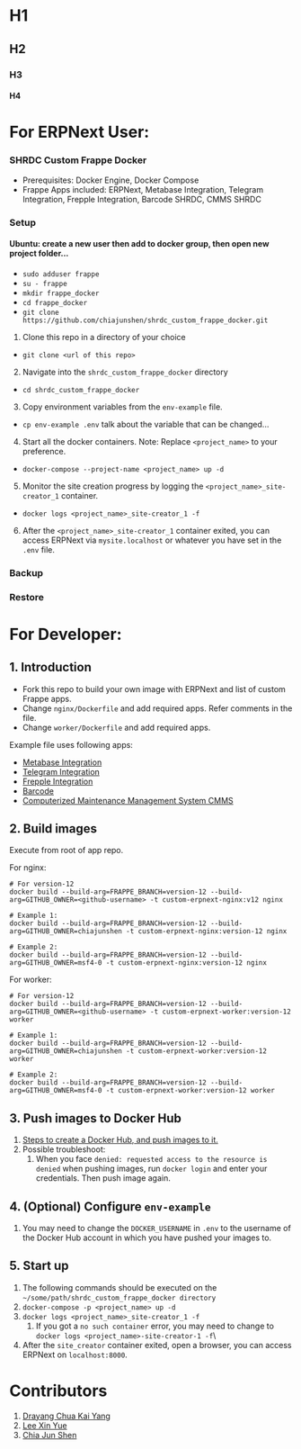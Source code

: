 # H1
## H2
### H3
#### H4

# For ERPNext User:

### SHRDC Custom Frappe Docker
- Prerequisites: Docker Engine, Docker Compose
- Frappe Apps included: ERPNext, Metabase Integration, Telegram Integration, Frepple Integration, Barcode SHRDC, CMMS SHRDC

### Setup
#### Ubuntu: create a new user then add to docker group, then open new project folder...
- `sudo adduser frappe`
- `su - frappe`
- `mkdir frappe_docker`
- `cd frappe_docker`
- `git clone https://github.com/chiajunshen/shrdc_custom_frappe_docker.git`


1. Clone this repo in a directory of your choice
- `git clone <url of this repo>`

2. Navigate into the `shrdc_custom_frappe_docker` directory
- `cd shrdc_custom_frappe_docker`

3. Copy environment variables from the `env-example` file.
- `cp env-example .env` talk about the variable that can be changed...

4. Start all the docker containers. Note: Replace `<project_name>` to your preference.
- `docker-compose --project-name <project_name> up -d`

5. Monitor the site creation progress by logging the `<project_name>_site-creator_1` container.
- `docker logs <project_name>_site-creator_1 -f`

6. After the `<project_name>_site-creator_1` container exited, you can access ERPNext via `mysite.localhost` or whatever you have set in the `.env` file.

### Backup
### Restore

# For Developer:

## 1. Introduction

- Fork this repo to build your own image with ERPNext and list of custom Frappe apps.
- Change `nginx/Dockerfile` and add required apps. Refer comments in the file.
- Change `worker/Dockerfile` and add required apps.

Example file uses following apps:

- [Metabase Integration](https://github.com/chiajunshen/shrdc_frappe_metabase)
- [Telegram Integration](https://github.com/chiajunshen/shrdc_erpnext_telegram)
- [Frepple Integration](https://github.com/Drayang/ERPNext-Frepple)
- [Barcode](https://github.com/leexy0/barcode_shrdc)
- [Computerized Maintenance Management System CMMS](https://github.com/msf4-0/ERPNext_my_custom__maintenance)

## 2. Build images

Execute from root of app repo.

For nginx:

```shell
# For version-12
docker build --build-arg=FRAPPE_BRANCH=version-12 --build-arg=GITHUB_OWNER=<github-username> -t custom-erpnext-nginx:v12 nginx

# Example 1:
docker build --build-arg=FRAPPE_BRANCH=version-12 --build-arg=GITHUB_OWNER=chiajunshen -t custom-erpnext-nginx:version-12 nginx

# Example 2:
docker build --build-arg=FRAPPE_BRANCH=version-12 --build-arg=GITHUB_OWNER=msf4-0 -t custom-erpnext-nginx:version-12 nginx
```

For worker:

```shell
# For version-12
docker build --build-arg=FRAPPE_BRANCH=version-12 --build-arg=GITHUB_OWNER=<github-username> -t custom-erpnext-worker:version-12 worker

# Example 1:
docker build --build-arg=FRAPPE_BRANCH=version-12 --build-arg=GITHUB_OWNER=chiajunshen -t custom-erpnext-worker:version-12 worker

# Example 2:
docker build --build-arg=FRAPPE_BRANCH=version-12 --build-arg=GITHUB_OWNER=msf4-0 -t custom-erpnext-worker:version-12 worker
```

## 3. Push images to Docker Hub
1. [Steps to create a Docker Hub, and push images to it.](https://docs.docker.com/get-started/04_sharing_app/)
2. Possible troubleshoot:
    1. When you face `denied: requested access to the resource is denied` when pushing images, run `docker login` and enter your credentials. Then push image again.

## 4. (Optional) Configure `env-example`
1. You may need to change the `DOCKER_USERNAME` in `.env` to the username of the Docker Hub account in which you have pushed your images to.

## 5. Start up
1. The following commands should be executed on the `~/some/path/shrdc_custom_frappe_docker directory`
2. `docker-compose -p <project_name> up -d`
3. `docker logs <project_name>_site-creator_1 -f`
    1. If you got a `no such container` error, you may need to change to `docker logs <project_name>-site-creator-1 -f`\
4. After the `site_creator` container exited, open a browser, you can access ERPNext on `localhost:8000`.

# Contributors
1. [Drayang Chua Kai Yang](https://github.com/Drayang)
2. [Lee Xin Yue](https://github.com/leexy0)
3. [Chia Jun Shen](https://github.com/chiajunshen)
